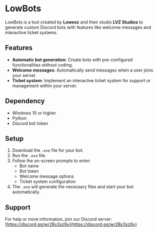 # LowBots

LowBots is a tool created by **Loweez** and their studio **LVZ Studios** to generate custom Discord bots with features like welcome messages and interactive ticket systems.

## Features

- **Automatic bot generation**: Create bots with pre-configured functionalities without coding.
- **Welcome messages**: Automatically send messages when a user joins your server.
- **Ticket system**: Implement an interactive ticket system for support or management within your server.

## Dependency

- Windows 10 or higher
- Python
- Discord bot token

## Setup

1. Download the `.exe` file for your bot.
2. Run the `.exe` file.
3. Follow the on-screen prompts to enter:
    - Bot name
    - Bot token
    - Welcome message options
    - Ticket system configuration
4. The `.exe` will generate the necessary files and start your bot automatically.

## Support

For help or more information, join our Discord server: [https://discord.gg/wr2Bx3sz9u](https://discord.gg/wr2Bx3sz9u)
